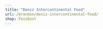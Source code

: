 ```yaml
---
title: "Deniz Intercontinental Food"
url: /brandon/deniz-intercontinental-food/
shop: Feinkost
---
```

